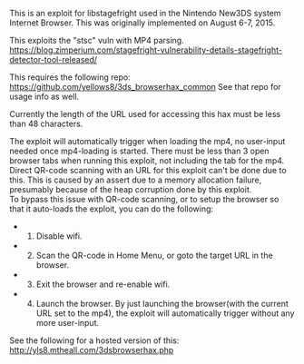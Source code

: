 This is an exploit for libstagefright used in the Nintendo New3DS system Internet Browser. This was originally implemented on August 6-7, 2015.

This exploits the "stsc" vuln with MP4 parsing. https://blog.zimperium.com/stagefright-vulnerability-details-stagefright-detector-tool-released/

This requires the following repo: https://github.com/yellows8/3ds_browserhax_common See that repo for usage info as well.

Currently the length of the URL used for accessing this hax must be less than 48 characters.

The exploit will automatically trigger when loading the mp4, no user-input needed once mp4-loading is started. There must be less than 3 open browser tabs when running this exploit, not including the tab for the mp4. Direct QR-code scanning with an URL for this exploit can't be done due to this. This is caused by an assert due to a memory allocation failure, presumably because of the heap corruption done by this exploit.  
To bypass this issue with QR-code scanning, or to setup the browser so that it auto-loads the exploit, you can do the following:  
* 1) Disable wifi.
* 2) Scan the QR-code in Home Menu, or goto the target URL in the browser.
* 3) Exit the browser and re-enable wifi.
* 4) Launch the browser. By just launching the browser(with the current URL set to the mp4), the exploit will automatically trigger without any more user-input.

See the following for a hosted version of this: http://yls8.mtheall.com/3dsbrowserhax.php


